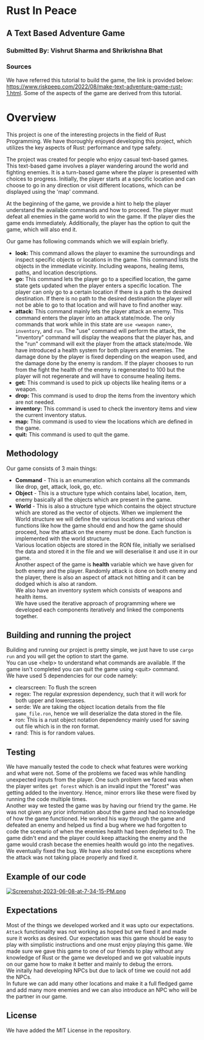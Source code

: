 # Rust In Peace

## A Text Based Adventure Game

### Submitted By: Vishrut Sharma and Shrikrishna Bhat

### Sources

We have referred this tutorial to build the game, the link is provided below:
https://www.riskpeep.com/2022/08/make-text-adventure-game-rust-1.html.
Some of the aspects of the game are derived from this tutorial.

# Overview

This project is one of the interesting projects in the field of Rust Programming. We have thoroughly enjoyed developing this project, which utilizes the key aspects of Rust: performance and type safety.

The project was created for people who enjoy casual text-based games. This text-based game involves a player wandering around the world and fighting enemies. It is a turn-based game where the player is presented with choices to progress. Initially, the player starts at a specific location and can choose to go in any direction or visit different locations, which can be displayed using the 'map' command.

At the beginning of the game, we provide a hint to help the player understand the available commands and how to proceed. The player must defeat all enemies in the game world to win the game. If the player dies the game ends immediately. Additionally, the player has the option to quit the game, which will also end it.

Our game has following commands which we will explain briefly.

- **look:** This command allows the player to examine the surroundings and inspect specific objects or locations in the game.
  This command lists the objects in the immediate vicinity. Including weapons, healing items, paths, and location descriptions.
- **go:** This command lets the player go to a specified location, the game state gets updated when the player enters a specific location. The player can only go to a certain location if there is a path to the desired destination. If there is no path to the desired destination the player will not be able to go to that location and will have to find another way.
- **attack:** This command mainly lets the player attack an enemy. This command enters the player into an attack state/mode. The only commands that work while in this state are `use <weapon name>`, `inventory`, and `run`. The "use" command will perform the attack, the "inventory" command will display the weapons that the player has, and the "run" command will exit the player from the attack state/mode. We have introduced a health system for both players and enemies. The damage done by the player is fixed depending on the weapon used, and the damage done by the enemy is random. If the player chooses to run from the fight the health of the enemy is regenerated to 100 but the player will not regenerate and will have to consume healing items.
- **get:** This command is used to pick up objects like healing items or a weapon.
- **drop:** This command is used to drop the items from the inventory which are not needed.
- **inventory:** This command is used to check the inventory items and view the current inventory status.
- **map:** This command is used to view the locations which are defined in the game.
- **quit:** This command is used to quit the game.

## Methodology

Our game consists of 3 main things:<br>

- **Command** - This is an enumeration which contains all the commands like drop, get, attack, look, go, etc.
- **Object** - This is a structure type which contains label, location, item, enemy basically all the objects which are present in the game.
- **World** - This is also a structure type which contains the object structure which are stored as the vector of objects.
  When we implement the World structure we will define the various locations and various other functions like how the game should end and how the game should proceed, how the attack on the enemy must be done. Each function is implemented with the world structure. <br>
  Various location objects are stored in the RON file, initially we serialised the data and stored it in the file and we will deserialise it and use it in our game.<br>
  Another aspect of the game is **health** variable which we have given for both enemy and the player. Randomly attack is done on both enemy and the player, there is also an aspect of attack not hitting and it can be dodged which is also at random.<br>
  We also have an inventory system which consists of weapons and health items.<br>
  We have used the iterative approach of programming where we developed each components iteratively and linked the components together.

## Building and running the project

Building and running our project is pretty simple, we just have to use `cargo run` and you will get the option to start the game.<br>
You can use \<help\> to understand what commands are available. If the game isn't completed you can quit the game using \<quit\> command.<br>
We have used 5 dependencies for our code namely:

- clearscreen: To flush the screen
- regex: The regular expression dependency, such that it will work for both upper and lowercases.
- serde: We are taking the object location details from the file `game_file.ron`, hence we will deserialize the data stored in the file.
- ron: This is a rust object notation dependency mainly used for saving out file which is in the ron format.
- rand: This is for random values.

## Testing

We have manually tested the code to check what features were working and what were not. Some of the problems we faced was while handling unexpected inputs from the player. One such problem we faced was when the player writes `get forest` which is an invalid input the "forest" was getting added to the inventory. Hence, minor errors like these were fixed by running the code multiple times.<br>
Another way we tested the game was by having our friend try the game. He was not given any prior information about the game and had no knowledge of how the game functioned. He worked his way through the game and defeated an enemy and helped us find a bug where we had forgotten to code the scenario of when the enemies health had been depleted to 0. The game didn't end and the player could keep attacking the enemy and the game would crash becase the enemies health would go into the negatives. We eventually fixed the bug. We have also tested some exceptions where the attack was not taking place properly and fixed it.

## Example of our code

[![Screenshot-2023-06-08-at-7-34-15-PM.png](https://i.postimg.cc/Gtgf3mhY/Screenshot-2023-06-08-at-7-34-15-PM.png)](https://postimg.cc/YLgRbkFq)

## Expectations

Most of the things we developed worked and it was upto our expectations. `Attack` functionality was not working as hoped but we fixed it and made sure it works as desired. Our expectation was this game should be easy to play with simplistic instructions and one must enjoy playing this game. We made sure we gave this game to one of our friends to play without any knowledge of Rust or the game we developed and we got valuable inputs on our game how to make it better and mainly to debug the errors.<br>
We initally had developing NPCs but due to lack of time we could not add the NPCs.<br>
In future we can add many other locations and make it a full fledged game and add many more enemies and we can also introduce an NPC who will be the partner in our game.

## License

We have added the MIT License in the repository.
